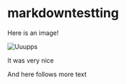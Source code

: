 # markdowntestting

Here is an image!

<im g src="test.svg"  width="100%" height="100%"> 

![Uuupps](test.svg)
  
It was very nice 

And here follows more text

